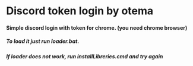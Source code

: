 # Discord token login by otema 
#### Simple discord login with token for chrome. (you need chrome browser)
##### To load it just run loader.bat.
##### If loader does not work, run installLibreries.cmd and try again
